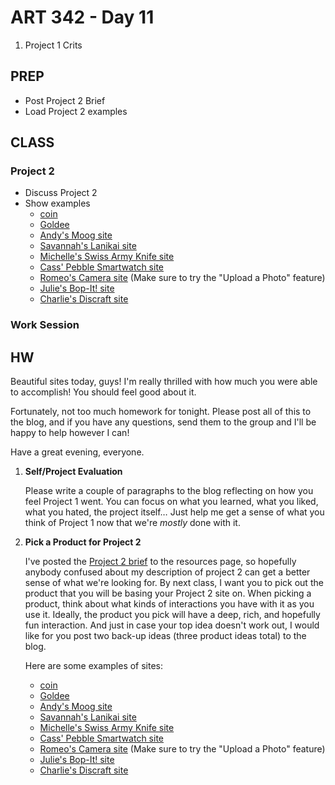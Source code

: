 ART 342 - Day 11
=======================================

1. Project 1 Crits

PREP
---------------------------------------
- Post Project 2 Brief
- Load Project 2 examples



CLASS
---------------------------------------

### Project 2
- Discuss Project 2
- Show examples
	- [coin](https://onlycoin.com/)
	- [Goldee](http://getgoldee.com/)
	- [Andy's Moog site](http://andobe.com/moog/)
	- [Savannah's Lanikai site](http://web.pdx.edu/~savj/lanikaiSite/)
	- [Michelle's Swiss Army Knife site](http://web.pdx.edu/~mml2/swiss1/index.html)
	- [Cass' Pebble Smartwatch site](http://web.pdx.edu/~cswan/project_2/)
	- [Romeo's Camera site](http://web.pdx.edu/~romeos/dianacamera/) (Make sure to try the "Upload a Photo" feature)
	- [Julie's Bop-It! site](http://web.pdx.edu/~lesseg/Project%202/index.html)
	- [Charlie's Discraft site](http://web.pdx.edu/~charliek/product_placement/index.html)



### Work Session



HW
---------------------------------------
Beautiful sites today, guys! I'm really thrilled with how much you were able to accomplish! You should feel good about it. 

Fortunately, not too much homework for tonight. Please post all of this to the blog, and if you have any questions, send them to the group and I'll be happy to help however I can!

Have a great evening, everyone.



1. **Self/Project Evaluation**
	
	Please write a couple of paragraphs to the blog reflecting on how you feel Project 1 went. You can focus on what you learned, what you liked, what you hated, the project itself… Just help me get a sense of what you think of Project 1 now that we're *mostly* done with it.
	

2. **Pick a Product for Project 2**
	
	I've posted the [Project 2 brief](http://art342w14.files.wordpress.com/2014/01/art-342-project-2-product-placement.pdf) to the resources page, so hopefully anybody confused about my description of project 2 can get a better sense of what we're looking for. By next class, I want you to pick out the product that you will be basing your Project 2 site on. When picking a product, think about what kinds of interactions you have with it as you use it. Ideally, the product you pick will have a deep, rich, and hopefully fun interaction. And just in case your top idea doesn't work out, I would like for you post two back-up ideas (three product ideas total) to the blog. 
	
	Here are some examples of sites: 
	
	- [coin](https://onlycoin.com/)
	- [Goldee](http://getgoldee.com/)
	- [Andy's Moog site](http://andobe.com/moog/)
	- [Savannah's Lanikai site](http://web.pdx.edu/~savj/lanikaiSite/)
	- [Michelle's Swiss Army Knife site](http://web.pdx.edu/~mml2/swiss1/index.html)
	- [Cass' Pebble Smartwatch site](http://web.pdx.edu/~cswan/project_2/)
	- [Romeo's Camera site](http://web.pdx.edu/~romeos/dianacamera/) (Make sure to try the "Upload a Photo" feature)
	- [Julie's Bop-It! site](http://web.pdx.edu/~lesseg/Project%202/index.html)
	- [Charlie's Discraft site](http://web.pdx.edu/~charliek/product_placement/index.html)
	